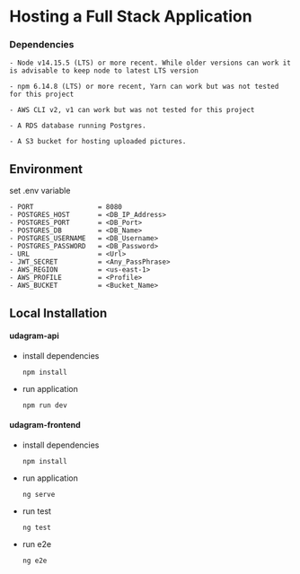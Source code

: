# Hosting a Full Stack Application

### Dependencies

```
- Node v14.15.5 (LTS) or more recent. While older versions can work it is advisable to keep node to latest LTS version

- npm 6.14.8 (LTS) or more recent, Yarn can work but was not tested for this project

- AWS CLI v2, v1 can work but was not tested for this project

- A RDS database running Postgres.

- A S3 bucket for hosting uploaded pictures.

```


## Environment 
set .env variable

```
- PORT                = 8080
- POSTGRES_HOST       = <DB_IP_Address>
- POSTGRES_PORT       = <DB_Port>
- POSTGRES_DB         = <DB_Name>
- POSTGRES_USERNAME   = <DB_Username>
- POSTGRES_PASSWORD   = <DB_Password>
- URL                 = <Url>
- JWT_SECRET          = <Any_PassPhrase>
- AWS_REGION          = <us-east-1>
- AWS_PROFILE         = <Profile>
- AWS_BUCKET          = <Bucket_Name>

```

## Local Installation
  #### udagram-api
  - install dependencies
    ```
    npm install
    ```
  - run application
    ```
    npm run dev
    ```
#### udagram-frontend
  - install dependencies
    ```
    npm install
    ```
  - run application
    ```
    ng serve
    ```
  - run test
    ```
    ng test
    ```
  - run e2e
    ```
    ng e2e
    ```
        
